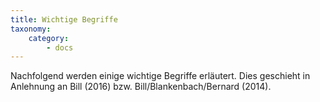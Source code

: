 ```yaml
---
title: Wichtige Begriffe
taxonomy:
    category:
        - docs
---
```


Nachfolgend werden einige wichtige Begriffe erläutert. Dies geschieht in Anlehnung an Bill (2016) bzw. Bill/Blankenbach/Bernard (2014).
